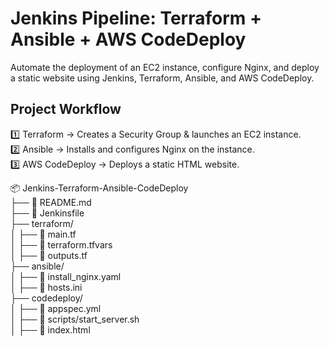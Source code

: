 # Jenkins Pipeline: Terraform + Ansible + AWS CodeDeploy  
Automate the deployment of an EC2 instance, configure Nginx, and deploy a static website using Jenkins, Terraform, Ansible, and AWS CodeDeploy.  

## Project Workflow  
1️⃣ Terraform → Creates a Security Group & launches an EC2 instance.  
2️⃣ Ansible → Installs and configures Nginx on the instance.  
3️⃣ AWS CodeDeploy → Deploys a static HTML website.  

📦 Jenkins-Terraform-Ansible-CodeDeploy  
├── 📜 README.md  
├── 📜 Jenkinsfile  
├── terraform/  
│   ├── 📜 main.tf  
│   ├── 📜 terraform.tfvars  
│   ├── 📜 outputs.tf  
├── ansible/  
│   ├── 📜 install_nginx.yaml  
│   ├── 📜 hosts.ini  
├── codedeploy/  
│   ├── 📜 appspec.yml  
│   ├── 📜 scripts/start_server.sh  
│   ├── 📜 index.html  
